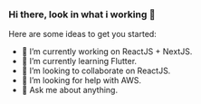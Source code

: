 ### Hi there, look in what i working 👋

Here are some ideas to get you started:

- 🔭 I’m currently working on ReactJS + NextJS.
- 🌱 I’m currently learning Flutter.
- 👯 I’m looking to collaborate on ReactJS.
- 🤔 I’m looking for help with AWS.
- 💬 Ask me about anything.
